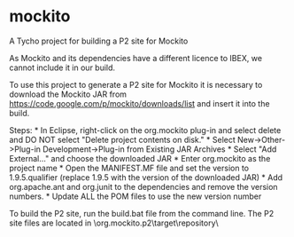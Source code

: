 # mockito
A Tycho project for building a P2 site for Mockito

As Mockito and its dependencies have a different licence to IBEX, we cannot include it in our build.

To use this project to generate a P2 site for Mockito it is necessary to download the Mockito JAR from
https://code.google.com/p/mockito/downloads/list and insert it into the build.

Steps:
    * In Eclipse, right-click on the org.mockito plug-in and select delete and DO NOT select "Delete project contents on disk."
    * Select New->Other->Plug-in Development->Plug-in from Existing JAR Archives
    * Select "Add External..." and choose the downloaded JAR
    * Enter org.mockito as the project name
    * Open the MANIFEST.MF file and set the version to 1.9.5.qualifier (replace 1.9.5 with the version of the downloaded JAR)
    * Add org.apache.ant and org.junit to the dependencies and remove the version numbers.
    * Update ALL the POM files to use the new version number
    
To build the P2 site, run the build.bat file from the command line.
The P2 site files are located in \org.mockito.p2\target\repository\